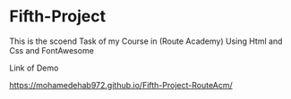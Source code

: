 # Fifth-Project
This is the scoend Task of my Course in (Route Academy) Using Html and Css and FontAwesome 

Link of Demo

 https://mohamedehab972.github.io/Fifth-Project-RouteAcm/
